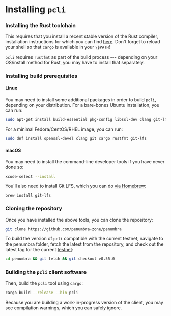 # Installing `pcli`

### Installing the Rust toolchain

This requires that you install a recent stable version
of the Rust compiler, installation instructions for which you can find
[here](https://www.rust-lang.org/learn/get-started). Don't forget to reload your shell so that
`cargo` is available in your `\$PATH`!

`pcli` requires `rustfmt` as part of the build process --- depending on your
OS/install method for Rust, you may have to install that separately.

### Installing build prerequisites

#### Linux

You may need to install some additional packages in order to build `pcli`,
depending on your distribution. For a bare-bones Ubuntu installation, you can
run:

```bash
sudo apt-get install build-essential pkg-config libssl-dev clang git-lfs
```

For a minimal Fedora/CentOS/RHEL image, you can run:

```bash
sudo dnf install openssl-devel clang git cargo rustfmt git-lfs
```

#### macOS

You may need to install the command-line developer tools if you have never done
so:
```bash
xcode-select --install
```

You'll also need to install Git LFS, which you can do [via Homebrew](https://docs.github.com/en/repositories/working-with-files/managing-large-files/installing-git-large-file-storage?platform=mac):

```bash
brew install git-lfs
```

### Cloning the repository

Once you have installed the above tools, you can clone the repository:

```bash
git clone https://github.com/penumbra-zone/penumbra
```

To build the version of `pcli` compatible with the current testnet, navigate to
the penumbra folder, fetch the latest from the repository, and check out the
latest tag for the current
[testnet](https://github.com/penumbra-zone/penumbra/releases):

```bash
cd penumbra && git fetch && git checkout v0.55.0
```

### Building the `pcli` client software

Then, build the `pcli` tool using `cargo`:

```bash
cargo build --release --bin pcli
```

Because you are building a work-in-progress version of the client, you may see compilation warnings,
which you can safely ignore.

[protoc-install]: https://grpc.io/docs/protoc-installation/

